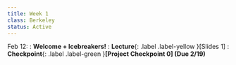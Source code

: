 ```yaml
---
title: Week 1
class: Berkeley
status: Active
---
```


Feb 12:
: **Welcome + Icebreakers!**
: **Lecture**{: .label .label-yellow }[Slides 1]
: **Checkpoint**{: .label .label-green }**[Project Checkpoint 0] (Due 2/19)**
